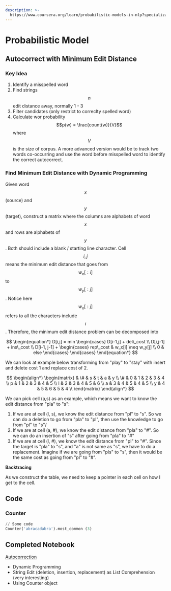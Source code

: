```yaml
---
description: >-
  https://www.coursera.org/learn/probabilistic-models-in-nlp?specialization=natural-language-processing
---
```


# Probabilistic Model

## Autocorrect with Minimum Edit Distance&#x20;

### Key Idea

1. Identify a misspelled word&#x20;
2. Find strings $$n$$edit distance away, normally 1 - 3
3. Filter candidates (only restrict to correclty spelled word)&#x20;
4. Calculate wor probability $$p(w) = \frac{count(w)}{V}$$ where $$V$$is the size of corpus. A more advanced version would be to track two words co-occurring and use the word before misspelled word to identify the correct autocorrect.&#x20;

### Find Minimum Edit Distance with Dynamic Programming&#x20;

Given word $$x$$ (source) and $$y$$ (target), construct a matrix where the columns are alphabets of word $$x$$ and rows are alphabets of $$y$$. Both should include a blank / starting line character. Cell $$i,j$$ means the minimum edit distance that goes from $$w_x[:i]$$to $$w_y[:j]$$. Notice here $$w_x[:j]$$ refers to all the characters include $$i$$. Therefore, the minimum edit distance problem can be decomposed into&#x20;

$$
\begin{equation*}
        D[i,j] = min
            \begin{cases}
                D[i-1,j] + del\_cost \\
                D[i,j-1] + ins\_cost \\
                D[i-1, j-1] +
                    \begin{cases}
                        rep\_cost & w_x[i] \neq w_y[j] \\
                        0 & else
                    \end{cases}
            \end{cases}
    \end{equation*}
$$

We can look at example below transforming from "play" to "stay" with insert and delete cost 1 and replace cost of 2.&#x20;

$$
\begin{align*}
\begin{matrix}
   & \# & s & t & a & y \\
\# & 0 & 1 & 2 & 3 & 4 \\ 
p & 1 & 2 & 3 & 4 & 5 \\
l & 2 & 3 & 4 & 5 & 6 \\
a & 3 & 4 & 5 & 4 & 5 \\
y & 4 & 5 & 6 & 5 & 4 \\
\end{matrix}
\end{align*}
$$

We can pick cell (a,s) as an example, which means we want to know the edit distance from "pla" to "s":&#x20;

1. If we are at cell (l, s), we know the edit distance from "pl" to "s". So we can do a deletion to go from "pla" to "pl", then use the knowledge to go from "pl" to "s"/&#x20;
2. If we are at cell (a, #), we know the edit distance from "pla" to "#". So we can do an insertion of "s" after going from "pla" to "#"
3. If we are at cell (l, #), we know the edit distance from "pl" to "#". Since the target is "pla" to "s", and "a" is not same as "s", we have to do a replacement. Imagine if we are going from "pls" to "s", then it would be the same cost as going from "pl" to "#".&#x20;

**Backtracing**&#x20;

As we construct the table, we need to keep a pointer in each cell on how I get to the cell.&#x20;

## Code&#x20;

### Counter&#x20;

```python
// Some code
Counter('abracadabra').most_common (3)
```

## Completed Notebook

[Autocorrection](https://drive.google.com/file/d/1Ob6shW\_Tv2-j\_BF4vn0HDRvQcWcaEjaS/view?usp=share\_link)

* Dynamic Programming&#x20;
* String Edit (deletion, insertion, replacement) as List Comprehension (very interesting)&#x20;
* Using Counter object

